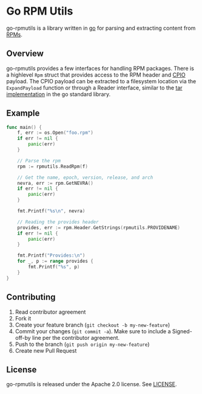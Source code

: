 Go RPM Utils
============
go-rpmutils is a library written in [go](http://golang.org) for parsing and extracting content from [RPMs](http://www.rpm.org).

## Overview
go-rpmutils provides a few interfaces for handling RPM packages. There is a highlevel `Rpm` struct that provides access to the RPM header and [CPIO](https://en.wikipedia.org/wiki/Cpio) payload. The CPIO payload can be extracted to a filesystem location via the `ExpandPayload` function or through a Reader interface, similar to the [tar implementation](https://golang.org/pkg/archive/tar/) in the go standard library.

## Example
```go
func main() {
    f, err := os.Open("foo.rpm")
    if err != nil {
        panic(err)
    }

    // Parse the rpm
    rpm := rpmutils.ReadRpm(f)

    // Get the name, epoch, version, release, and arch
    nevra, err := rpm.GetNEVRA()
    if err != nil {
        panic(err)
    }

    fmt.Printf("%s\n", nevra)

    // Reading the provides header
    provides, err := rpm.Header.GetStrings(rpmutils.PROVIDENAME)
    if err != nil {
        panic(err)
    }

    fmt.Printf("Provides:\n")
    for _, p := range provides {
        fmt.Printf("%s", p)
    }
}
```

## Contributing

1. Read contributor agreement
2. Fork it
3. Create your feature branch (`git checkout -b my-new-feature`)
4. Commit your changes (`git commit -a`). Make sure to include a Signed-off-by line per the contributor agreement.
5. Push to the branch (`git push origin my-new-feature`)
6. Create new Pull Request


## License

go-rpmutils is released under the Apache 2.0 license. See [LICENSE](https://github.com/sassoftware/go-rpmutils/blob/master/LICENSE).
